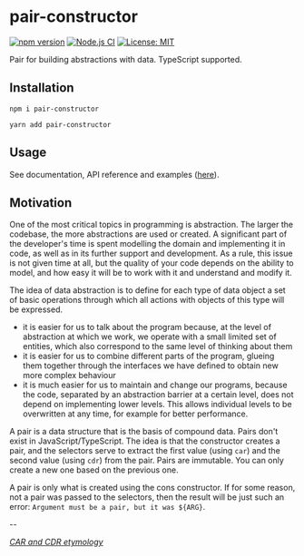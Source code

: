 # pair-constructor

[![npm version](https://badge.fury.io/js/pair-constructor.svg)](https://badge.fury.io/js/pair-constructor)
[![Node.js CI](https://github.com/hnatiukr/pair-constructor/actions/workflows/node.js.yml/badge.svg)](https://github.com/hnatiukr/pair-constructor/actions/workflows/node.js.yml)
[![License: MIT](https://img.shields.io/badge/License-MIT-green.svg)](https://opensource.org/licenses/MIT)

Pair for building abstractions with data. TypeScript supported.

## Installation

```shell
npm i pair-constructor
```

```shell
yarn add pair-constructor
```

## Usage

See documentation, API reference and examples ([here](https://github.com/hnatiukr/pair-constructor/tree/main/docs#table-of-contents)).

## Motivation

One of the most critical topics in programming is abstraction. The larger the codebase, the more abstractions are used or created. A significant part of the developer's time is spent modelling the domain and implementing it in code, as well as in its further support and development. As a rule, this issue is not given time at all, but the quality of your code depends on the ability to model, and how easy it will be to work with it and understand and modify it.

The idea of data abstraction is to define for each type of data object a set of basic operations through which all actions with objects of this type will be expressed.

-   it is easier for us to talk about the program because, at the level of abstraction at which we work, we operate with a small limited set of entities, which also correspond to the same level of thinking about them
-   it is easier for us to combine different parts of the program, glueing them together through the interfaces we have defined to obtain new more complex behaviour
-   it is much easier for us to maintain and change our programs, because the code, separated by an abstraction barrier at a certain level, does not depend on implementing lower levels. This allows individual levels to be overwritten at any time, for example for better performance.

A pair is a data structure that is the basis of compound data. Pairs don't exist in JavaScript/TypeScript. The idea is that the constructor creates a pair, and the selectors serve to extract the first value (using `car`) and the second value (using `cdr`) from the pair. Pairs are immutable. You can only create a new one based on the previous one.

A pair is only what is created using the cons constructor. If for some reason, not a pair was passed to the selectors, then the result will be just such an error: `Argument must be a pair, but it was ${ARG}`.

--

_[CAR and CDR etymology](https://en.wikipedia.org/wiki/CAR_and_CDR)_
